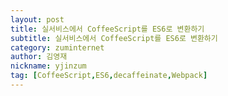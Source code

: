 ```yaml
---
layout: post
title: 실서비스에서 CoffeeScript를 ES6로 변환하기
subtitle: 실서비스에서 CoffeeScript를 ES6로 변환하기
category: zuminternet
author: 김영재
nickname: yjinzum
tag: [CoffeeScript,ES6,decaffeinate,Webpack]
---
```


<script>
    location.href='https://zuminternet.github.io/Coffee-ES6/';
</script>

